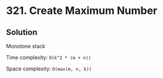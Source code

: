 # 321. Create Maximum Number

## Solution

Monotone stack

Time complexity: `O(k^2 * (m + n))`

Space complexity: `O(max(m, n, k))`
